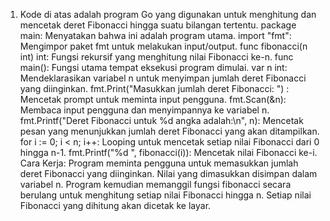 1. Kode di atas adalah program Go yang digunakan untuk menghitung dan mencetak deret Fibonacci hingga suatu bilangan tertentu.
package main: Menyatakan bahwa ini adalah program utama.
import "fmt": Mengimpor paket fmt untuk melakukan input/output.
func fibonacci(n int) int: Fungsi rekursif yang menghitung nilai Fibonacci ke-n.
func main(): Fungsi utama tempat eksekusi program dimulai.
var n int: Mendeklarasikan variabel n untuk menyimpan jumlah deret Fibonacci yang diinginkan.
fmt.Print("Masukkan jumlah deret Fibonacci: ") : Mencetak prompt untuk meminta input pengguna.
fmt.Scan(&n): Membaca input pengguna dan menyimpannya ke variabel n.
fmt.Printf("Deret Fibonacci untuk %d angka adalah:\n", n): Mencetak pesan yang menunjukkan jumlah deret Fibonacci yang akan ditampilkan.
for i := 0; i < n; i++: Looping untuk mencetak setiap nilai Fibonacci dari 0 hingga n-1.
fmt.Printf("%d ", fibonacci(i)): Mencetak nilai Fibonacci ke-i.
Cara Kerja:
Program meminta pengguna untuk memasukkan jumlah deret Fibonacci yang diinginkan.
Nilai yang dimasukkan disimpan dalam variabel n.
Program kemudian memanggil fungsi fibonacci secara berulang untuk menghitung setiap nilai Fibonacci hingga n.
Setiap nilai Fibonacci yang dihitung akan dicetak ke layar.

